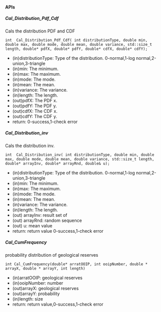 #### APIs
##### Cal_Distribution_Pdf_Cdf
Cals the distribution PDF and CDF

`int  Cal_Distribution_Pdf_Cdf(
			int distributionType,
			double min,
			double max,
			double mode,
			double mean,
			double variance,
			std::size_t length,
			double* pdfX,
			double* pdfY,
			double* cdfX,
			double* cdfY);`
- (in)distributionType: Type of the distribution. 0-normal,1-log normal,2-union,3-triangle
- (in)min: The minimum.
- (in)max: The maximum.
- (in)mode: The mode.
- (in)mean: The mean.
- (in)variance: The variance.
- (in)length: The length.
- (out)pdfX: The PDF x.
- (out)pdfY: The PDF y.
- (out)cdfX: The CDF x.
- (out)cdfY: The CDF y.
- return: 0-success,1-check error

##### Cal_Distribution_inv
Cals the distribution inv.

`int  Cal_Distribution_inv(
			int distributionType,
			double min,
			double max,
			double mode,
			double mean,
			double variance,
			std::size_t length,
			double* arrayInv,
			double* arrayRnd,
			double& u);`
- (in)distributionType: Type of the distribution. 0-normal,1-log normal,2-union,3-triangle
- (in)min: The minimum.
- (in)max: The maximum.
- (in)mode: The mode.
- (in)mean: The mean.
- (in)variance: The variance.
- (in)length: The length.
- (out) arrayInv: result set of 
- (out) arrayRnd: random sequence
- (out) u: mean value
- return: return value 0-success,1-check error

##### Cal_CumFrequency
probability distribution of geological reserves

`int Cal_CumFrequency(double* arratOOIP, int ooipNumber, double * arrayX, double * arrayY, int length)`
- (in)arratOOIP: geological reserves
- (in)ooipNumber: number
- (out)arrayX: geological reserves
- (out)arrayY: probability 
- (in)length: size
- return: return value,0-success,1-check error


      

